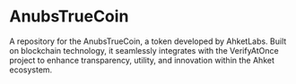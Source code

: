 # AnubsTrueCoin
A repository for the AnubsTrueCoin, a token developed by AhketLabs. Built on blockchain technology, it seamlessly integrates with the VerifyAtOnce project to enhance transparency, utility, and innovation within the Ahket ecosystem.
